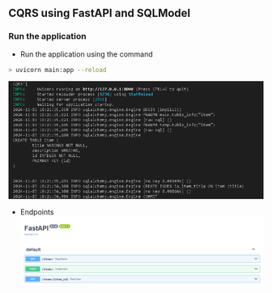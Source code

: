 ## CQRS using FastAPI and SQLModel


### Run the application
- Run the application using the command
```bash
> uvicorn main:app --reload
```

![alt text](image.png)

- Endpoints
  ![alt text](image-1.png)